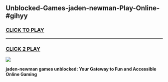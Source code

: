 
## Unblocked-Games-jaden-newman-Play-Online-#gihyy
<h3>
<a href="https://premium.freeplayer.one?title=jaden-newman&ref=27F">CLICK TO PLAY</a></h3>
<hr>

<h3>
<a href="https://premium.freeplayer.one?title=jaden-newman&ref=27F">CLICK 2 PLAY</a>
  
</h3>

<a href="https://premium.freeplayer.one?title=jaden-newman&ref=27F"><img src="https://clearcache.store/games.png"></a>


**jaden-newman games unblocked: Your Gateway to Fun and Accessible Online Gaming**
